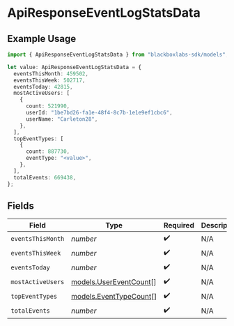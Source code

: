 # ApiResponseEventLogStatsData

## Example Usage

```typescript
import { ApiResponseEventLogStatsData } from "blackboxlabs-sdk/models";

let value: ApiResponseEventLogStatsData = {
  eventsThisMonth: 459502,
  eventsThisWeek: 502717,
  eventsToday: 42815,
  mostActiveUsers: [
    {
      count: 521990,
      userId: "1be7bd26-fa1e-48f4-8c7b-1e1e9ef1cbc6",
      userName: "Carleton28",
    },
  ],
  topEventTypes: [
    {
      count: 887730,
      eventType: "<value>",
    },
  ],
  totalEvents: 669438,
};
```

## Fields

| Field                                                  | Type                                                   | Required                                               | Description                                            |
| ------------------------------------------------------ | ------------------------------------------------------ | ------------------------------------------------------ | ------------------------------------------------------ |
| `eventsThisMonth`                                      | *number*                                               | :heavy_check_mark:                                     | N/A                                                    |
| `eventsThisWeek`                                       | *number*                                               | :heavy_check_mark:                                     | N/A                                                    |
| `eventsToday`                                          | *number*                                               | :heavy_check_mark:                                     | N/A                                                    |
| `mostActiveUsers`                                      | [models.UserEventCount](../models/usereventcount.md)[] | :heavy_check_mark:                                     | N/A                                                    |
| `topEventTypes`                                        | [models.EventTypeCount](../models/eventtypecount.md)[] | :heavy_check_mark:                                     | N/A                                                    |
| `totalEvents`                                          | *number*                                               | :heavy_check_mark:                                     | N/A                                                    |